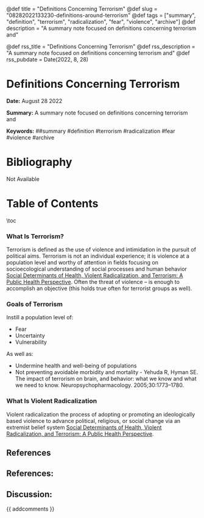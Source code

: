 @def title = "Definitions Concerning Terrorism"
@def slug = "08282022133230-definitions-around-terrorism"
@def tags = ["summary", "definition", "terrorism", "radicalization", "fear", "violence", "archive"]
@def description = "A summary note focused on definitions concerning terrorism and"

@def rss_title = "Definitions Concerning Terrorism"
@def rss_description = "A summary note focused on definitions concerning terrorism and"
@def rss_pubdate = Date(2022, 8, 28)


Definitions Concerning Terrorism
=========

**Date:** August 28 2022

**Summary:** A summary note focused on definitions concerning terrorism and

**Keywords:** ##summary #definition #terrorism #radicalization #fear #violence #archive

Bibliography
==========

Not Available

Table of Contents
=========

\toc

### What Is Terrorism?

Terrorism is defined as the use of violence and intimidation in the pursuit of political aims. Terrorism is not an individual experience; it is violence at a population level and worthy of attention in fields focusing on socioecological understanding of social processes and human behavior [Social Determinants of Health, Violent Radicalization, and Terrorism: A Public Health Perspective](/08192022115354-health-terrorism-factors.md). Often the threat of violence – is enough to accomplish an objective (this holds true often for terrorist groups as well).

### Goals of Terrorism

Instill a population level of:

  * Fear
  * Uncertainty
  * Vulnerability

As well as:

  * Undermine health and well-being of populations
  * Not preventing avoidable morbidity and mortality - Yehuda R, Hyman SE. The impact of terrorism on brain, and behavior: what we know and what we need to know. Neuropsychopharmacology. 2005;30:1773–1780.

### What Is Violent Radicalization

Violent radicalization the process of adopting or promoting an ideologically based violence to advance political, religious, or social change via an extremist belief system [Social Determinants of Health, Violent Radicalization, and Terrorism: A Public Health Perspective](/08192022115354-health-terrorism-factors.md).

## References

## References:
## Discussion: 

{{ addcomments }}
